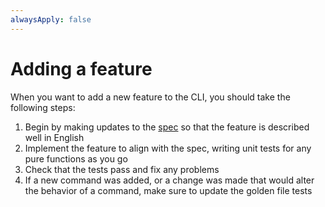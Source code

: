 ```yaml
---
alwaysApply: false
---
```


# Adding a feature

When you want to add a new feature to the CLI, you should take the following steps:

1. Begin by making updates to the [spec](../../spec/index.md) so that the feature is described well in English
2. Implement the feature to align with the spec, writing unit tests for any pure functions as you go
3. Check that the tests pass and fix any problems
4. If a new command was added, or a change was made that would alter the behavior of a command, make sure to update the golden file tests
